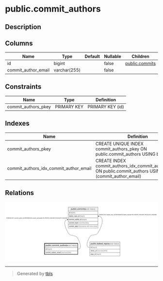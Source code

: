 # public.commit_authors

## Description

## Columns

| Name                | Type         | Default | Nullable | Children                            | Parents | Comment |
| ------------------- | ------------ | ------- | -------- | ----------------------------------- | ------- | ------- |
| id                  | bigint       |         | false    | [public.commits](public.commits.md) |         |         |
| commit_author_email | varchar(255) |         | false    |                                     |         |         |

## Constraints

| Name                | Type        | Definition       |
| ------------------- | ----------- | ---------------- |
| commit_authors_pkey | PRIMARY KEY | PRIMARY KEY (id) |

## Indexes

| Name                                   | Definition                                                                                                     |
| -------------------------------------- | -------------------------------------------------------------------------------------------------------------- |
| commit_authors_pkey                    | CREATE UNIQUE INDEX commit_authors_pkey ON public.commit_authors USING btree (id)                              |
| commit_authors_idx_commit_author_email | CREATE INDEX commit_authors_idx_commit_author_email ON public.commit_authors USING btree (commit_author_email) |

## Relations

![er](public.commit_authors.svg)

---

> Generated by [tbls](https://github.com/k1LoW/tbls)

